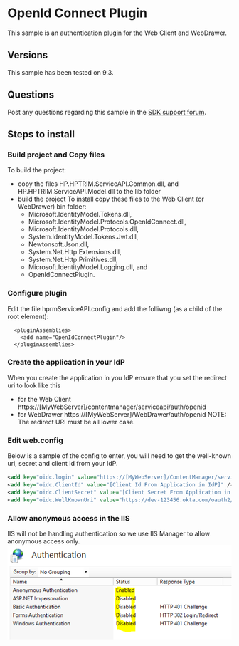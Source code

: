 # OpenId Connect Plugin
This sample is an authentication plugin for the Web Client and WebDrawer.



## Versions
This sample has been tested on 9.3.

## Questions
Post any questions regarding this sample in the [SDK support forum](https://community.hpe.com/t5/SDK-API-Support/bd-p/sws-RM_SDKAPI).

## Steps to install
### Build project and Copy files
To build the project:
  * copy the files  HP.HPTRIM.ServiceAPI.Common.dll, and HP.HPTRIM.ServiceAPI.Model.dll to the lib folder
  * build the project
To install copy these files to the Web Client (or WebDrawer) bin folder:
    * Microsoft.IdentityModel.Tokens.dll, 
    * Microsoft.IdentityModel.Protocols.OpenIdConnect.dll, 
    * Microsoft.IdentityModel.Protocols.dll, 
    * System.IdentityModel.Tokens.Jwt.dll,
    * Newtonsoft.Json.dll,
    * System.Net.Http.Extensions.dll,
    * System.Net.Http.Primitives.dll,
    * Microsoft.IdentityModel.Logging.dll, and 
    * OpenIdConnectPlugin.

### Configure plugin
Edit the file hprmServiceAPI.config and add the folliwng (as a child of the root element):
```
  <pluginAssemblies>
    <add name="OpenIdConnectPlugin"/>
  </pluginAssemblies>
 ```

 ### Create the application in your IdP
 When you create the application in you IdP ensure that you set the redirect uri to look like this
  * for the Web Client https://[MyWebServer]/contentmanager/serviceapi/auth/openid
  * for WebDrawer https://[MyWebServer]/WebDrawer/auth/openid
NOTE: The redirect URI must be all lower case.

 ### Edit web.config
Below is a sample of the config to enter, you will need to get the well-known uri, secret and client Id from your IdP.

```xml
<add key="oidc.login" value="https://[MyWebServer]/ContentManager/serviceapi/auth/openid" />
<add key="oidc.ClientId" value="[Client Id From Application in IdP]" />
<add key="oidc.ClientSecret" value="[Client Secret From Application in IdP]" />
<add key="oidc.WellKnownUri" value="https://dev-123456.okta.com/oauth2/default/.well-known/oauth-authorization-server" />
```

### Allow anonymous access in the IIS
IIS will not be handling authentication so we use IIS Manager to allow anonymous access only.
![image 1](images/iis_anon.PNG)

